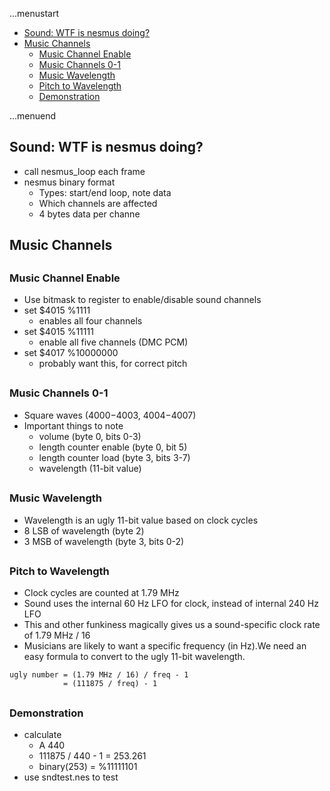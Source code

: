 ...menustart

- [Sound: WTF is nesmus doing?](#b712479665f95206bfac31a07662fe25)
- [Music Channels](#d19b2d348952ba8635cae1dc3b9bfef1)
    - [Music Channel Enable](#5bf8dbdae5f18d9e32adeed8131b3911)
    - [Music Channels 0-1](#ee25eebe91fac98cb7eb1799751e6149)
    - [Music Wavelength](#d84d1ef2160ec8190ec5a7228dfdd29f)
    - [Pitch to Wavelength](#09cce7bd8e8acedb976fe317f5d92c8e)
    - [Demonstration](#59b8560745e92244c7beed22d179d18e)

...menuend


<h2 id="b712479665f95206bfac31a07662fe25"></h2>


## Sound: WTF is nesmus doing?

- call nesmus_loop each frame
- nesmus binary format
    - Types: start/end loop, note data
    - Which channels are affected
    - 4 bytes data per channe

<h2 id="d19b2d348952ba8635cae1dc3b9bfef1"></h2>


## Music Channels

<h2 id="5bf8dbdae5f18d9e32adeed8131b3911"></h2>


### Music Channel Enable

- Use bitmask to register to enable/disable sound channels
- set $4015 %1111 
    - enables all four channels
- set $4015 %11111
    - enable all five channels (DMC PCM)
- set $4017 %10000000
    - probably want this, for correct pitch

<h2 id="ee25eebe91fac98cb7eb1799751e6149"></h2>


### Music Channels 0-1

- Square waves ($4000-$4003, $4004-$4007)
- Important things to note
    - volume (byte 0, bits 0-3)
    - length counter enable (byte 0, bit 5)
    - length counter load (byte 3, bits 3-7)
    - wavelength (11-bit value) 

<h2 id="d84d1ef2160ec8190ec5a7228dfdd29f"></h2>


### Music Wavelength

- Wavelength is an ugly 11-bit value based on clock cycles
- 8 LSB of wavelength (byte 2)
- 3 MSB of wavelength (byte 3, bits 0-2)

<h2 id="09cce7bd8e8acedb976fe317f5d92c8e"></h2>


### Pitch to Wavelength

- Clock cycles are counted at 1.79 MHz
- Sound uses the internal 60 Hz LFO for clock, instead of internal 240 Hz LFO
- This and other funkiness magically gives us a sound-specific clock rate of 1.79 MHz / 16
- Musicians are likely to want a specific frequency (in Hz).We need an easy formula to convert to the ugly 11-bit wavelength.

```
ugly number = (1.79 MHz / 16) / freq - 1
            = (111875 / freq) - 1
```

<h2 id="59b8560745e92244c7beed22d179d18e"></h2>


### Demonstration

- calculate
    - A 440
    - 111875 / 440 - 1 = 253.261
    - binary(253) = %11111101
- use sndtest.nes to test


